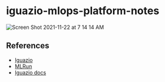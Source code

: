 # iguazio-mlops-platform-notes

![Screen Shot 2021-11-22 at 7 14 14 AM](https://user-images.githubusercontent.com/58792/142860097-536c330f-0e9e-473f-82b9-06c6a2367532.png)


## References

* [Iguazio](https://www.iguazio.com)
* [MLRun](https://www.iguazio.com)
* [Iguazio docs](https://www.iguazio.com/docs/latest-release/)
